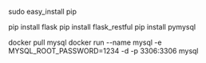 sudo easy_install pip

pip install flask
pip install flask_restful
pip install pymysql

docker pull mysql
docker run --name mysql -e MYSQL_ROOT_PASSWORD=1234 -d -p 3306:3306 mysql
